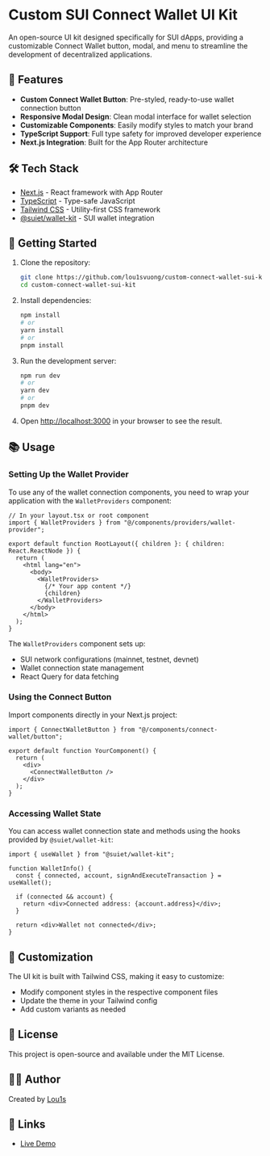 # Custom SUI Connect Wallet UI Kit

An open-source UI kit designed specifically for SUI dApps, providing a customizable Connect Wallet button, modal, and menu to streamline the development of decentralized applications.

## 🚀 Features

- **Custom Connect Wallet Button**: Pre-styled, ready-to-use wallet connection button
- **Responsive Modal Design**: Clean modal interface for wallet selection
- **Customizable Components**: Easily modify styles to match your brand
- **TypeScript Support**: Full type safety for improved developer experience
- **Next.js Integration**: Built for the App Router architecture

## 🛠️ Tech Stack

- [Next.js](https://nextjs.org/) - React framework with App Router
- [TypeScript](https://www.typescriptlang.org/) - Type-safe JavaScript
- [Tailwind CSS](https://tailwindcss.com/) - Utility-first CSS framework
- [@suiet/wallet-kit](https://kit.suiet.app/) - SUI wallet integration

## 🏁 Getting Started

1. Clone the repository:
   ```bash
   git clone https://github.com/lou1svuong/custom-connect-wallet-sui-kit.git
   cd custom-connect-wallet-sui-kit
   ```

2. Install dependencies:
   ```bash
   npm install
   # or
   yarn install
   # or
   pnpm install
   ```

3. Run the development server:
   ```bash
   npm run dev
   # or
   yarn dev
   # or
   pnpm dev
   ```

4. Open [http://localhost:3000](http://localhost:3000) in your browser to see the result.

## 📚 Usage

### Setting Up the Wallet Provider

To use any of the wallet connection components, you need to wrap your application with the `WalletProviders` component:

```tsx
// In your layout.tsx or root component
import { WalletProviders } from "@/components/providers/wallet-provider";

export default function RootLayout({ children }: { children: React.ReactNode }) {
  return (
    <html lang="en">
      <body>
        <WalletProviders>
          {/* Your app content */}
          {children}
        </WalletProviders>
      </body>
    </html>
  );
}
```

The `WalletProviders` component sets up:
- SUI network configurations (mainnet, testnet, devnet)
- Wallet connection state management
- React Query for data fetching

### Using the Connect Button

Import components directly in your Next.js project:

```tsx
import { ConnectWalletButton } from "@/components/connect-wallet/button";

export default function YourComponent() {
  return (
    <div>
      <ConnectWalletButton />
    </div>
  );
}
```

### Accessing Wallet State

You can access wallet connection state and methods using the hooks provided by `@suiet/wallet-kit`:

```tsx
import { useWallet } from "@suiet/wallet-kit";

function WalletInfo() {
  const { connected, account, signAndExecuteTransaction } = useWallet();
  
  if (connected && account) {
    return <div>Connected address: {account.address}</div>;
  }
  
  return <div>Wallet not connected</div>;
}
```

## 🔧 Customization

The UI kit is built with Tailwind CSS, making it easy to customize:

- Modify component styles in the respective component files
- Update the theme in your Tailwind config
- Add custom variants as needed

## 📄 License

This project is open-source and available under the MIT License.

## 👨‍💻 Author

Created by [Lou1s](https://github.com/Lou1sVuong)

## 🔗 Links

- [Live Demo](https://custom-connect-wallet-sui-kit.vercel.app)
